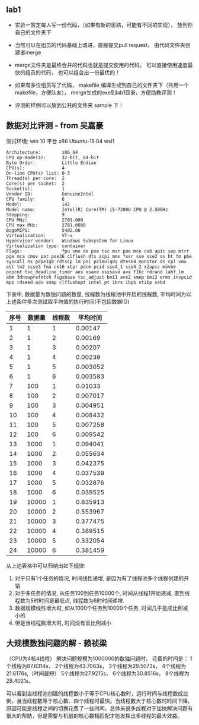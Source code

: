 

## lab1



- 实验一暂定每人写一份代码，（如果有新的思路，可能有不同的实现）， 放到你自己的文件夹下

- 当然可以在组员的代码基础上改进，直接提交pull request， 由代码文件夹创建者merge
- merge文件夹是最终合并的代码也就是提交使用的代码， 可以直接使用速度最快的组员的代码， 也可以组合出一份最优的！

- 如果有多位组员写了代码， makefile 编译生成到自己的文件夹下（共用一个makefile，方便队友）， merge生成的exe到lab1目录，方便助教评测！

- 评测的样例可以放到公共的文件夹 sample 下！



## 数据对比评测 - from 吴嘉豪

测试环境: win 10 平台 x86 Ubuntu-18.04 wsl1

```
Architecture:        x86_64
CPU op-mode(s):      32-bit, 64-bit
Byte Order:          Little Endian
CPU(s):              4
On-line CPU(s) list: 0-3
Thread(s) per core:  2
Core(s) per socket:  2
Socket(s):           1
Vendor ID:           GenuineIntel
CPU family:          6
Model:               142
Model name:          Intel(R) Core(TM) i5-7200U CPU @ 2.50GHz
Stepping:            9
CPU MHz:             2701.000
CPU max MHz:         2701.0000
BogoMIPS:            5402.00
Virtualization:      VT-x
Hypervisor vendor:   Windows Subsystem for Linux
Virtualization type: container
Flags:               fpu vme de pse tsc msr pae mce cx8 apic sep mtrr pge mca cmov pat pse36 clflush dts acpi mmx fxsr sse sse2 ss ht tm pbe syscall nx pdpe1gb rdtscp lm pni pclmulqdq dtes64 monitor ds_cpl vmx est tm2 ssse3 fma cx16 xtpr pdcm pcid sse4_1 sse4_2 x2apic movbe popcnt tsc_deadline_timer aes xsave osxsave avx f16c rdrand lahf_lm abm 3dnowprefetch fsgsbase tsc_adjust bmi1 avx2 smep bmi2 erms invpcid mpx rdseed adx smap clflushopt intel_pt ibrs ibpb stibp ssbd
```

下表中, 数据量为数独问题的数量, 线程数为线程池中开启的线程数, 平均时间为以上述条件多次测试取平均值的执行时间(不包括数据IO)

| 序号 | 数据量 | 线程数 | 平均时间 |
| ---- | ------ | ------ | -------- |
| 1    | 1      | 1      | 0.00147  |
| 2    | 1      | 2      | 0.00169  |
| 3    | 1      | 3      | 0.00207  |
| 4    | 1      | 4      | 0.00239  |
| 5    | 1      | 5      | 0.003052 |
| 6    | 1      | 6      | 0.003583 |
| 7    | 100    | 1      | 0.01033  |
| 8    | 100    | 2      | 0.007017 |
| 9    | 100    | 3      | 0.004951 |
| 10   | 100    | 4      | 0.008432 |
| 11   | 100    | 5      | 0.007258 |
| 12   | 100    | 6      | 0.009542 |
| 13   | 1000   | 1      | 0.094041 |
| 14   | 1000   | 2      | 0.055634 |
| 15   | 1000   | 3      | 0.042375 |
| 16   | 1000   | 4      | 0.037539 |
| 17   | 1000   | 5      | 0.032876 |
| 18   | 1000   | 6      | 0.039525 |
| 19   | 10000  | 1      | 0.835913 |
| 20   | 10000  | 2      | 0.553967 |
| 21   | 10000  | 3      | 0.377475 |
| 22   | 10000  | 4      | 0.389515 |
| 23   | 10000  | 5      | 0.332054 |
| 24   | 10000  | 6      | 0.381459 |

从上述表格中可以归纳出如下规律:

1. 对于只有1个任务的情况, 时间线性递增, 是因为有了线程池多个线程创建的开销
2. 对于多任务的情况, 从任务100到任务10000个, 时间从线程1开始递减, 直到线程数为5时时间是最低点, 线程数为6时时间递增.
3. 数据规模线性增大时, 如从1000个任务到10000个任务, 时间几乎是成比例减小的
4. 但是当线程数增大时, 时间没有呈比例减小


## 大规模数独问题的解 - 赖祯梁
（CPU为4核4线程）
解决问题规模为1000000的数独问题时，
花费的时间是：
1个线程为87.6314s，
2个线程为43.7063s，
3个线程为29.5073s，
4个线程为21.6176s,（时间最短）
5个线程为27.9215s，
6个线程为30.8516s，
8个线程为28.4021s。

可以看到当线程池创建的线程数小于等于CPU核心数时，运行时间与线程数成比例，且当线程数等于核心数、四个线程时最快。当线程数大于核心数时时间下降，原因可能是线程之间的切换花费了一些时间。总体来说多线程对于加快解决问题有很大的帮助，但是需要与机器的核心数相匹配才能发挥出多线程的最大效益。


